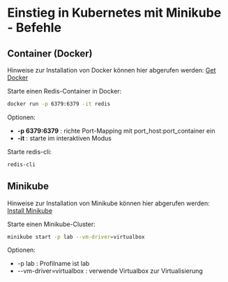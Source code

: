 # Einstieg in Kubernetes mit Minikube - Befehle

## Container (Docker)

Hinweise zur Installation von Docker können hier abgerufen werden: 
[Get Docker](https://docs.docker.com/get-docker/)

Starte einen Redis-Container in Docker:

```bash
docker run -p 6379:6379 -it redis
```

Optionen:
- **-p 6379:6379** : richte Port-Mapping mit port_host:port_container ein
- **-it** : starte im interaktiven Modus

Starte redis-cli:

```bash
redis-cli
```

## Minikube

Hinweise zur Installation von Minikube können hier abgerufen werden: 
[Install Minikube](https://kubernetes.io/docs/tasks/tools/install-minikube/)

Starte einen Minikube-Cluster:

```bash
minikube start -p lab --vm-driver=virtualbox
```

Optionen:
- -p lab : Profilname ist lab
- --vm-driver=virtualbox : verwende Virtualbox zur Virtualisierung